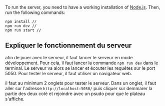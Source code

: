 

To run the server, you need to have a working installation of [Node.js](https://nodejs.org/en/). Then, run the following commands:

    npm install // 
    npm run dev // 
    npm run start // 

## Expliquer le fonctionnement du serveur

afin de jouer avec le serveur, il faut lancer le serveur en mode développement. Pour cela, il faut lancer la commande `npm run dev` dans le terminal. Le serveur va alors se lancer et écouter les requêtes sur le port 5050. Pour tester le serveur, il faut utiliser un navigateur web.

il faut au minimum 2 onglets pour tester le serveur. Dans un onglet, il faut aller sur l'adresse `http://localhost:5050/` puis cliquer sur demmarer la partie des deux coté et rejoindre avec un psudo pour que le plateau s'affiche.

